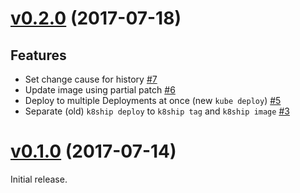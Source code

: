 # [v0.2.0](https://github.com/dtan4/k8ship/releases/tag/v0.2.0) (2017-07-18)

## Features

- Set change cause for history [#7](https://github.com/dtan4/k8ship/pull/7)
- Update image using partial patch [#6](https://github.com/dtan4/k8ship/pull/6)
- Deploy to multiple Deployments at once (new `kube deploy`) [#5](https://github.com/dtan4/k8ship/pull/5)
- Separate (old) `k8ship deploy` to `k8ship tag` and `k8ship image` [#3](https://github.com/dtan4/k8ship/pull/3)

# [v0.1.0](https://github.com/dtan4/k8ship/releases/tag/v0.1.0) (2017-07-14)

Initial release.
